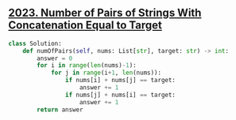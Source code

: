 ## [2023. Number of Pairs of Strings With Concatenation Equal to Target](https://leetcode.com/problems/number-of-pairs-of-strings-with-concatenation-equal-to-target/)

```python
class Solution:
    def numOfPairs(self, nums: List[str], target: str) -> int:
        answer = 0 
        for i in range(len(nums)-1):
            for j in range(i+1, len(nums)):
                if nums[i] + nums[j] == target: 
                    answer += 1
                if nums[j] + nums[i] == target:
                    answer += 1
        return answer
```


